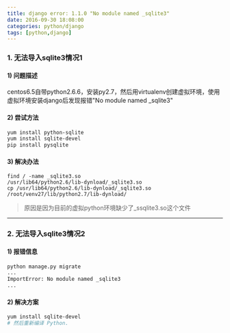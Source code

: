 ```yaml
---
title: django error: 1.1.0 "No module named _sqlite3"
date: 2016-09-30 18:08:00
categories: python/django
tags: [python,django]
---
```


### 1. 无法导入sqlite3情况1
#### 1) 问题描述
centos6.5自带python2.6.6，安装py2.7，然后用virtualenv创建虚拟环境，使用虚拟环境安装django后发现报错"No module named \_sqlite3"

#### 2) 尝试方法
``` bash
yum install python-sqlite
yum install sqlite-devel
pip install pysqlite
```

#### 3) 解决办法
```
find / -name _sqlite3.so
/usr/lib64/python2.6/lib-dynload/_sqlite3.so
cp /usr/lib64/python2.6/lib-dynload/_sqlite3.so /root/venv27/lib/python2.7/lib-dynload/
```
> 原因是因为目前的虚拟python环境缺少了_ssqlite3.so这个文件

---

### 2. 无法导入sqlite3情况2
#### 1) 报错信息
``` bash
python manage.py migrate
...
ImportError: No module named _sqlite3
...
```

#### 2) 解决方案
``` bash
yum install sqlite-devel
# 然后重新编译 Python.
```
